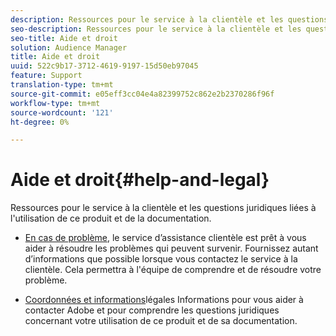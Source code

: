 ```yaml
---
description: Ressources pour le service à la clientèle et les questions juridiques liées à l'utilisation de ce produit et de la documentation.
seo-description: Ressources pour le service à la clientèle et les questions juridiques liées à l'utilisation de ce produit et de la documentation.
seo-title: Aide et droit
solution: Audience Manager
title: Aide et droit
uuid: 522c9b17-3712-4619-9197-15d50eb97045
feature: Support
translation-type: tm+mt
source-git-commit: e05eff3cc04e4a82399752c862e2b2370286f96f
workflow-type: tm+mt
source-wordcount: '121'
ht-degree: 0%

---
```



# Aide et droit{#help-and-legal}

Ressources pour le service à la clientèle et les questions juridiques liées à l&#39;utilisation de ce produit et de la documentation.

* [En cas de problème](/help/using/help-legal/help-problem.md), le service d’assistance clientèle est prêt à vous aider à résoudre les problèmes qui peuvent survenir. Fournissez autant d’informations que possible lorsque vous contactez le service à la clientèle. Cela permettra à l&#39;équipe de comprendre et de résoudre votre problème.


* [Coordonnées et informations](/help/using/help-legal/help-legal-contact.md)légales Informations pour vous aider à contacter Adobe et pour comprendre les questions juridiques concernant votre utilisation de ce produit et de sa documentation.
